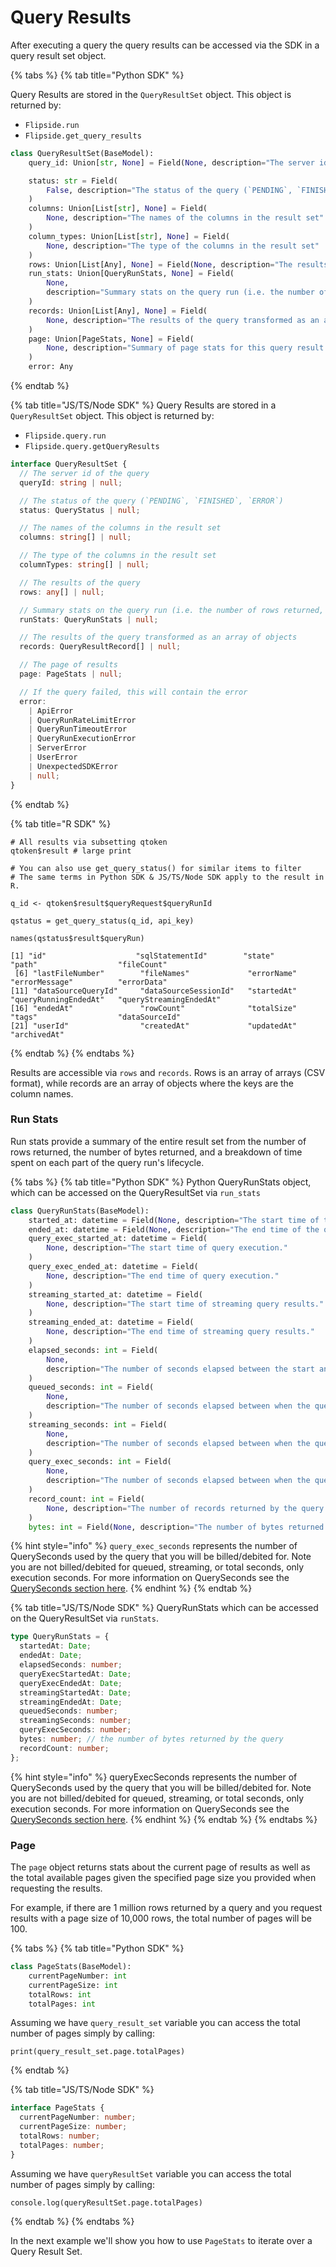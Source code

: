 # Query Results

After executing a query the query results can be accessed via the SDK in a query result set object.

{% tabs %}
{% tab title="Python SDK" %}


Query Results are stored in the `QueryResultSet` object. This object is returned by:

* `Flipside.run`
* `Flipside.get_query_results`

```python
class QueryResultSet(BaseModel):
    query_id: Union[str, None] = Field(None, description="The server id of the query")

    status: str = Field(
        False, description="The status of the query (`PENDING`, `FINISHED`, `ERROR`)"
    )
    columns: Union[List[str], None] = Field(
        None, description="The names of the columns in the result set"
    )
    column_types: Union[List[str], None] = Field(
        None, description="The type of the columns in the result set"
    )
    rows: Union[List[Any], None] = Field(None, description="The results of the query")
    run_stats: Union[QueryRunStats, None] = Field(
        None,
        description="Summary stats on the query run (i.e. the number of rows returned, the elapsed time, etc)",
    )
    records: Union[List[Any], None] = Field(
        None, description="The results of the query transformed as an array of objects"
    )
    page: Union[PageStats, None] = Field(
        None, description="Summary of page stats for this query result set"
    )
    error: Any
```
{% endtab %}

{% tab title="JS/TS/Node SDK" %}
Query Results are stored in a `QueryResultSet` object. This object is returned by:

* `Flipside.query.run`
* `Flipside.query.getQueryResults`

```typescript
interface QueryResultSet {
  // The server id of the query
  queryId: string | null;

  // The status of the query (`PENDING`, `FINISHED`, `ERROR`)
  status: QueryStatus | null;

  // The names of the columns in the result set
  columns: string[] | null;

  // The type of the columns in the result set
  columnTypes: string[] | null;

  // The results of the query
  rows: any[] | null;

  // Summary stats on the query run (i.e. the number of rows returned, the elapsed time, etc)
  runStats: QueryRunStats | null;

  // The results of the query transformed as an array of objects
  records: QueryResultRecord[] | null;

  // The page of results
  page: PageStats | null;

  // If the query failed, this will contain the error
  error:
    | ApiError
    | QueryRunRateLimitError
    | QueryRunTimeoutError
    | QueryRunExecutionError
    | ServerError
    | UserError
    | UnexpectedSDKError
    | null;
}
```
{% endtab %}

{% tab title="R SDK" %}
```
# All results via subsetting qtoken
qtoken$result # large print 

# You can also use get_query_status() for similar items to filter
# The same terms in Python SDK & JS/TS/Node SDK apply to the result in R.

q_id <- qtoken$result$queryRequest$queryRunId

qstatus = get_query_status(q_id, api_key)

names(qstatus$result$queryRun) 
```

```
[1] "id"                    "sqlStatementId"        "state"                 "path"                  "fileCount"            
 [6] "lastFileNumber"        "fileNames"             "errorName"             "errorMessage"          "errorData"            
[11] "dataSourceQueryId"     "dataSourceSessionId"   "startedAt"             "queryRunningEndedAt"   "queryStreamingEndedAt"
[16] "endedAt"               "rowCount"              "totalSize"             "tags"                  "dataSourceId"         
[21] "userId"                "createdAt"             "updatedAt"             "archivedAt"   
```
{% endtab %}
{% endtabs %}

Results are accessible via `rows` and `records`. Rows is an array of arrays (CSV format), while records are an array of objects where the keys are the column names.

### Run Stats

Run stats provide a summary of the entire result set from the number of rows returned, the number of bytes returned, and a breakdown of time spent on each part of the query run's lifecycle.

{% tabs %}
{% tab title="Python SDK" %}
Python QueryRunStats object, which can be accessed on the QueryResultSet via `run_stats`

```python
class QueryRunStats(BaseModel):
    started_at: datetime = Field(None, description="The start time of the query run.")
    ended_at: datetime = Field(None, description="The end time of the query run.")
    query_exec_started_at: datetime = Field(
        None, description="The start time of query execution."
    )
    query_exec_ended_at: datetime = Field(
        None, description="The end time of query execution."
    )
    streaming_started_at: datetime = Field(
        None, description="The start time of streaming query results."
    )
    streaming_ended_at: datetime = Field(
        None, description="The end time of streaming query results."
    )
    elapsed_seconds: int = Field(
        None,
        description="The number of seconds elapsed between the start and end times.",
    )
    queued_seconds: int = Field(
        None,
        description="The number of seconds elapsed between when the query was created and when execution on the data source began.",
    )
    streaming_seconds: int = Field(
        None,
        description="The number of seconds elapsed between when the query execution completed and results were fully streamed to Flipside's servers.",
    )
    query_exec_seconds: int = Field(
        None,
        description="The number of seconds elapsed between when the query execution started and when it completed on the data source.",
    )
    record_count: int = Field(
        None, description="The number of records returned by the query."
    )
    bytes: int = Field(None, description="The number of bytes returned by the query.")
```

{% hint style="info" %}
`query_exec_seconds` represents the number of QuerySeconds used by the query that you will be billed/debited for. Note you are not billed/debited for queued, streaming, or total seconds, only execution seconds. For more information on QuerySeconds see the [QuerySeconds section here](query-seconds.md).
{% endhint %}
{% endtab %}

{% tab title="JS/TS/Node SDK" %}
QueryRunStats which can be accessed on the QueryResultSet via `runStats`.

```typescript
type QueryRunStats = {
  startedAt: Date;
  endedAt: Date;
  elapsedSeconds: number;
  queryExecStartedAt: Date;
  queryExecEndedAt: Date;
  streamingStartedAt: Date;
  streamingEndedAt: Date;
  queuedSeconds: number;
  streamingSeconds: number;
  queryExecSeconds: number;
  bytes: number; // the number of bytes returned by the query
  recordCount: number;
};

```

{% hint style="info" %}
queryExecSeconds represents the number of QuerySeconds used by the query that you will be billed/debited for. Note you are not billed/debited for queued, streaming, or total seconds, only execution seconds. For more information on QuerySeconds see the [QuerySeconds section here](query-seconds.md).
{% endhint %}
{% endtab %}
{% endtabs %}

### Page

The `page` object returns stats about the current page of results as well as the total available pages given the specified page size you provided when requesting the results.&#x20;

For example, if there are 1 million rows returned by a query and you request results with a page size of 10,000 rows, the total number of pages will be 100.

{% tabs %}
{% tab title="Python SDK" %}
```python
class PageStats(BaseModel):
    currentPageNumber: int
    currentPageSize: int
    totalRows: int
    totalPages: int

```

Assuming we have `query_result_set` variable you can access the total number of pages simply by calling:

```
print(query_result_set.page.totalPages)
```
{% endtab %}

{% tab title="JS/TS/Node SDK" %}
```typescript
interface PageStats {
  currentPageNumber: number;
  currentPageSize: number;
  totalRows: number;
  totalPages: number;
}

```

Assuming we have `queryResultSet` variable you can access the total number of pages simply by calling:

```
console.log(queryResultSet.page.totalPages)
```
{% endtab %}
{% endtabs %}

In the next example we'll show you how to use `PageStats` to iterate over a Query Result Set.
